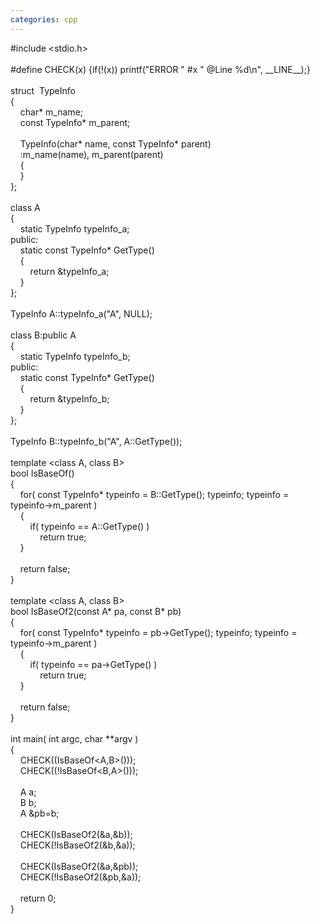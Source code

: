 ```yaml
---
categories: cpp
---
```

<div>#include &lt;stdio.h&gt;<br /><br />#define CHECK(x) {if(!(x)) printf("ERROR " #x " @Line %d\n", __LINE__);}<br /><br />struct&nbsp; TypeInfo<br />{<br />&nbsp;&nbsp; &nbsp;char* m_name;<br />&nbsp;&nbsp; &nbsp;const TypeInfo* m_parent;<br />&nbsp;&nbsp; &nbsp;<br />&nbsp;&nbsp; &nbsp;TypeInfo(char* name, const TypeInfo* parent)<br />&nbsp;&nbsp; &nbsp;:m_name(name), m_parent(parent)<br />&nbsp;&nbsp; &nbsp;{<br />&nbsp;&nbsp; &nbsp;}<br />};<br /><br />class A<br />{<br />&nbsp;&nbsp; &nbsp;static TypeInfo typeInfo_a;<br />public:<br />&nbsp;&nbsp; &nbsp;static const TypeInfo* GetType()<br />&nbsp;&nbsp; &nbsp;{<br />&nbsp;&nbsp; &nbsp;&nbsp;&nbsp; &nbsp;return &amp;typeInfo_a;<br />&nbsp;&nbsp; &nbsp;}<br />};<br /><br />TypeInfo A::typeInfo_a("A", NULL);<br /><br />class B:public A<br />{<br />&nbsp;&nbsp; &nbsp;static TypeInfo typeInfo_b;<br />public:<br />&nbsp;&nbsp; &nbsp;static const TypeInfo* GetType()<br />&nbsp;&nbsp; &nbsp;{<br />&nbsp;&nbsp; &nbsp;&nbsp;&nbsp; &nbsp;return &amp;typeInfo_b;<br />&nbsp;&nbsp; &nbsp;}<br />};<br /><br />TypeInfo B::typeInfo_b("A", A::GetType());<br /><br />template &lt;class A, class B&gt;<br />bool IsBaseOf()<br />{<br />&nbsp;&nbsp; &nbsp;for( const TypeInfo* typeinfo = B::GetType(); typeinfo; typeinfo = typeinfo-&gt;m_parent )<br />&nbsp;&nbsp; &nbsp;{<br />&nbsp;&nbsp; &nbsp;&nbsp;&nbsp; &nbsp;if( typeinfo == A::GetType() )<br />&nbsp;&nbsp; &nbsp;&nbsp;&nbsp; &nbsp;&nbsp;&nbsp; &nbsp;return true;<br />&nbsp;&nbsp; &nbsp;}<br />&nbsp;&nbsp; &nbsp;<br />&nbsp;&nbsp; &nbsp;return false;<br />}<br /><br />template &lt;class A, class B&gt;<br />bool IsBaseOf2(const A* pa, const B* pb)<br />{<br />&nbsp;&nbsp; &nbsp;for( const TypeInfo* typeinfo = pb-&gt;GetType(); typeinfo; typeinfo = typeinfo-&gt;m_parent )<br />&nbsp;&nbsp; &nbsp;{<br />&nbsp;&nbsp; &nbsp;&nbsp;&nbsp; &nbsp;if( typeinfo == pa-&gt;GetType() )<br />&nbsp;&nbsp; &nbsp;&nbsp;&nbsp; &nbsp;&nbsp;&nbsp; &nbsp;return true;<br />&nbsp;&nbsp; &nbsp;}<br />&nbsp;&nbsp; &nbsp;<br />&nbsp;&nbsp; &nbsp;return false;<br />}<br /><br />int main( int argc, char **argv ) <br />{ <br />&nbsp;&nbsp; &nbsp;CHECK((IsBaseOf&lt;A,B&gt;()));<br />&nbsp;&nbsp; &nbsp;CHECK((!IsBaseOf&lt;B,A&gt;()));<br />&nbsp;&nbsp; &nbsp;<br />&nbsp;&nbsp; &nbsp;A a;<br />&nbsp;&nbsp; &nbsp;B b;<br />&nbsp;&nbsp; &nbsp;A &amp;pb=b;<br />&nbsp;&nbsp; &nbsp;<br />&nbsp;&nbsp; &nbsp;CHECK(IsBaseOf2(&amp;a,&amp;b));<br />&nbsp;&nbsp; &nbsp;CHECK(!IsBaseOf2(&amp;b,&amp;a));<br />&nbsp;&nbsp; &nbsp;<br />&nbsp;&nbsp; &nbsp;CHECK(IsBaseOf2(&amp;a,&amp;pb));<br />&nbsp;&nbsp; &nbsp;CHECK(!IsBaseOf2(&amp;pb,&amp;a));<br />&nbsp;&nbsp; &nbsp;<br />&nbsp;&nbsp; &nbsp;return 0;<br />}<br /></div>